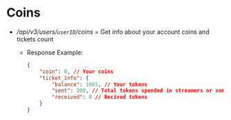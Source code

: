# Coins

* */api/v3/users/`userID`/coins* = Get info about your account coins and tickets count
  * Response Example:

    ```json
    {
        "coin": 0, // Your coins
        "ticket_info": {
            "balance": 1065, // Your tokens
            "sent": 200, // Total tokens spended in streamers or something else
            "received": 0 // Recived tokens 
        }
    }
    ```
